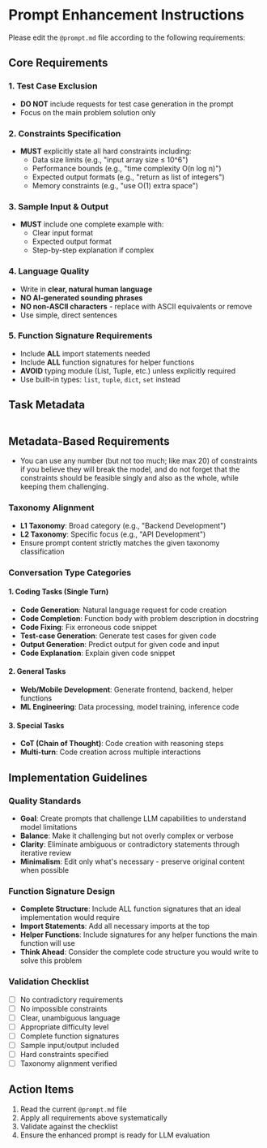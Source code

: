 # Prompt Enhancement Instructions

Please edit the `@prompt.md` file according to the following requirements:

## Core Requirements

### 1. Test Case Exclusion
- **DO NOT** include requests for test case generation in the prompt
- Focus on the main problem solution only

### 2. Constraints Specification
- **MUST** explicitly state all hard constraints including:
  - Data size limits (e.g., "input array size ≤ 10^6")
  - Performance bounds (e.g., "time complexity O(n log n)")
  - Expected output formats (e.g., "return as list of integers")
  - Memory constraints (e.g., "use O(1) extra space")

### 3. Sample Input & Output
- **MUST** include one complete example with:
  - Clear input format
  - Expected output format
  - Step-by-step explanation if complex

### 4. Language Quality
- Write in **clear, natural human language**
- **NO AI-generated sounding phrases**
- **NO non-ASCII characters** - replace with ASCII equivalents or remove
- Use simple, direct sentences

### 5. Function Signature Requirements
- Include **ALL** import statements needed
- Include **ALL** function signatures for helper functions
- **AVOID** typing module (List, Tuple, etc.) unless explicitly required
- Use built-in types: `list`, `tuple`, `dict`, `set` instead 

## Task Metadata

```

```

## Metadata-Based Requirements

- You can use any number (but not too much; like max 20) of constraints if you believe they will break the model, and do not forget that the constraints should be feasible singly and also as the whole, while keeping them challenging.

### Taxonomy Alignment
- **L1 Taxonomy**: Broad category (e.g., "Backend Development")
- **L2 Taxonomy**: Specific focus (e.g., "API Development")
- Ensure prompt content strictly matches the given taxonomy classification

### Conversation Type Categories

#### 1. Coding Tasks (Single Turn)
- **Code Generation**: Natural language request for code creation
- **Code Completion**: Function body with problem description in docstring
- **Code Fixing**: Fix erroneous code snippet
- **Test-case Generation**: Generate test cases for given code
- **Output Generation**: Predict output for given code and input
- **Code Explanation**: Explain given code snippet

#### 2. General Tasks
- **Web/Mobile Development**: Generate frontend, backend, helper functions
- **ML Engineering**: Data processing, model training, inference code

#### 3. Special Tasks
- **CoT (Chain of Thought)**: Code creation with reasoning steps
- **Multi-turn**: Code creation across multiple interactions


## Implementation Guidelines

### Quality Standards
- **Goal**: Create prompts that challenge LLM capabilities to understand model limitations
- **Balance**: Make it challenging but not overly complex or verbose
- **Clarity**: Eliminate ambiguous or contradictory statements through iterative review
- **Minimalism**: Edit only what's necessary - preserve original content when possible

### Function Signature Design
- **Complete Structure**: Include ALL function signatures that an ideal implementation would require
- **Import Statements**: Add all necessary imports at the top
- **Helper Functions**: Include signatures for any helper functions the main function will use
- **Think Ahead**: Consider the complete code structure you would write to solve this problem

### Validation Checklist
- [ ] No contradictory requirements
- [ ] No impossible constraints
- [ ] Clear, unambiguous language
- [ ] Appropriate difficulty level
- [ ] Complete function signatures
- [ ] Sample input/output included
- [ ] Hard constraints specified
- [ ] Taxonomy alignment verified

## Action Items
1. Read the current `@prompt.md` file
2. Apply all requirements above systematically
3. Validate against the checklist
4. Ensure the enhanced prompt is ready for LLM evaluation